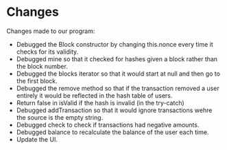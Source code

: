 # Changes

Changes made to our program:

* Debugged the Block constructor by changing this.nonce every time it checks for its validity.
* Debugged mine so that it checked for hashes given a block rather than the block number.
* Debugged the blocks iterator so that it would start at null and then go to the first block.
* Debugged the remove method so that if the transaction removed a user entirely it would be reflected in the hash table of users.
* Return false in isValid if the hash is invalid (in the try-catch)
* Debugged addTransaction so that it would ignore transactions wehre the source is the empty string.
* Debugged check to check if transactions had negative amounts.
* Debugged balance to recalculate the balance of the user each time.
* Update the UI.
